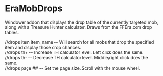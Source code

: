 # EraMobDrops
Windower addon that displays the drop table of the currently targeted mob, along with a Treasure Hunter calculator. Draws from the FFEra.com drop tables.

//drops item item_name -- Will search for all mobs that drop the specified item and display those drop chances.  
//drops th+ -- Increase TH calculator level. Left click does the same.  
//drops th- -- Decrease TH calculator level. Middle/right click does the same.  
//drops page ## -- Set the page size. Scroll with the mouse wheel.
